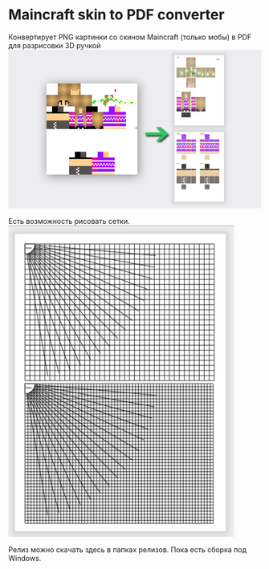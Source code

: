 # Maincraft skin to PDF converter
Конвертирует PNG картинки со скином Maincraft (только мобы) в PDF для разрисовки 3D ручкой
![image](./images/png2pdf.png)


Есть возможность рисовать сетки. 
![image](./images/grids.png)

Релиз можно скачать здесь в папках релизов.
Пока есть сборка под Windows. 